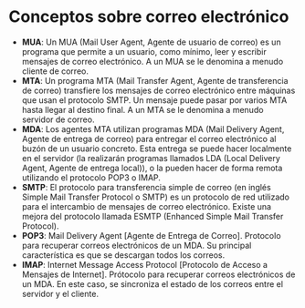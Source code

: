 # Conceptos sobre correo electrónico

* **MUA**: Un MUA (Mail User Agent, Agente de usuario de correo) es un programa que permite a un usuario, como mínimo, leer y escribir mensajes de correo electrónico. A un MUA se le denomina a menudo cliente de correo.
* **MTA**: Un programa MTA (Mail Transfer Agent, Agente de transferencia de correo) transfiere los mensajes de correo electrónico entre máquinas que usan el protocolo SMTP. Un mensaje puede pasar por varios MTA hasta llegar al destino final. A un MTA se le denomina a menudo servidor de correo.
* **MDA**: Los agentes MTA utilizan programas MDA (Mail Delivery Agent, Agente de entrega de correo) para entregar el correo electrónico al buzón de un usuario concreto. Esta entrega se puede hacer localmente en el servidor (la realizarán programas llamados LDA (Local Delivery Agent, Agente de entrega local)), o la pueden hacer de forma remota utilizando el protocolo POP3 o IMAP.
* **SMTP**: El protocolo para transferencia simple de correo (en inglés Simple Mail Transfer Protocol o SMTP) es un protocolo de red utilizado para el intercambio de mensajes de correo electrónico. Existe una mejora del protocolo llamada ESMTP (Enhanced Simple Mail Transfer Protocol).
* **POP3**: Mail Delivery Agent [Agente de Entrega de Correo]. Protocolo para recuperar correos electrónicos de un MDA. Su principal característica es que se descargan todos los correos.
* **IMAP**: Internet Message Access Protocol [Protocolo de Acceso a Mensajes de Internet]. Prótocolo para recuperar correos electrónicos de un MDA. En este caso, se sincroniza el estado de los correos entre el servidor y el cliente.
